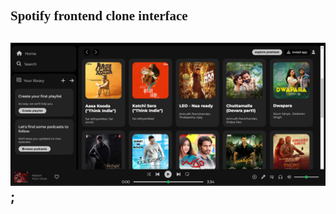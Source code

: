<h2 style="font-family:cursive">Spotify frontend clone interface<h2>
<img src="previewImage.png" alt="">;